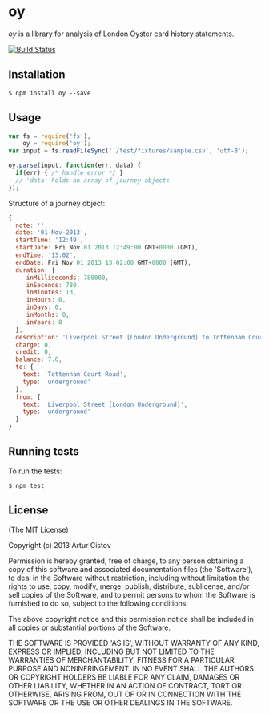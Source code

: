 # oy

_oy_ is a library for analysis of London Oyster card history statements.

[![Build Status](https://travis-ci.org/[cistov]/[oy].png)](https://travis-ci.org/[cistov]/[oy])

## Installation

    $ npm install oy --save

## Usage

```javascript
var fs = require('fs'),
    oy = require('oy');
var input = fs.readFileSync('./test/fixtures/sample.csv', 'utf-8');

oy.parse(input, function(err, data) {
  if(err) { /* handle error */ }
  // 'data' holds an array of journey objects
});
```

Structure of a journey object:

```javascript
{
  note: '',
  date: '01-Nov-2013',
  startTime: '12:49',
  startDate: Fri Nov 01 2013 12:49:00 GMT+0000 (GMT),
  endTime: '13:02',
  endDate: Fri Nov 01 2013 13:02:00 GMT+0000 (GMT),
  duration: {
     inMilliseconds: 780000,
     inSeconds: 780,
     inMinutes: 13,
     inHours: 0,
     inDays: 0,
     inMonths: 0,
     inYears: 0
  },
  description: 'Liverpool Street [London Underground] to Tottenham Court Road',
  charge: 0,
  credit: 0,
  balance: 7.6,
  to: {
    text: 'Tottenham Court Road',
    type: 'underground'
  },
  from: {
    text: 'Liverpool Street [London Underground]',
    type: 'underground'
  }
}
```

## Running tests

To run the tests:

    $ npm test

## License

(The MIT License)

Copyright (c) 2013 Artur Cistov

Permission is hereby granted, free of charge, to any person obtaining
a copy of this software and associated documentation files (the
'Software'), to deal in the Software without restriction, including
without limitation the rights to use, copy, modify, merge, publish,
distribute, sublicense, and/or sell copies of the Software, and to
permit persons to whom the Software is furnished to do so, subject to
the following conditions:

The above copyright notice and this permission notice shall be
included in all copies or substantial portions of the Software.

THE SOFTWARE IS PROVIDED 'AS IS', WITHOUT WARRANTY OF ANY KIND,
EXPRESS OR IMPLIED, INCLUDING BUT NOT LIMITED TO THE WARRANTIES OF
MERCHANTABILITY, FITNESS FOR A PARTICULAR PURPOSE AND NONINFRINGEMENT.
IN NO EVENT SHALL THE AUTHORS OR COPYRIGHT HOLDERS BE LIABLE FOR ANY
CLAIM, DAMAGES OR OTHER LIABILITY, WHETHER IN AN ACTION OF CONTRACT,
TORT OR OTHERWISE, ARISING FROM, OUT OF OR IN CONNECTION WITH THE
SOFTWARE OR THE USE OR OTHER DEALINGS IN THE SOFTWARE.

